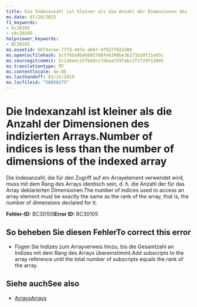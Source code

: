 ```yaml
---
title: Die Indexanzahl ist kleiner als die Anzahl der Dimensionen des indizierten Arrays.
ms.date: 07/20/2015
f1_keywords:
- bc30105
- vbc30105
helpviewer_keywords:
- BC30105
ms.assetid: 6074acee-7ffd-447e-ab67-4f927f831d80
ms.openlocfilehash: bcf76ba9bd6b057d8feb398be3b271b10f21e65c
ms.sourcegitcommit: 5c1abeec15fbddcc7dbaa729fabc1f1f29f12045
ms.translationtype: MT
ms.contentlocale: de-DE
ms.lasthandoff: 03/15/2019
ms.locfileid: "58050275"
---
```

# <a name="number-of-indices-is-less-than-the-number-of-dimensions-of-the-indexed-array"></a><span data-ttu-id="6cb2c-102">Die Indexanzahl ist kleiner als die Anzahl der Dimensionen des indizierten Arrays.</span><span class="sxs-lookup"><span data-stu-id="6cb2c-102">Number of indices is less than the number of dimensions of the indexed array</span></span>
<span data-ttu-id="6cb2c-103">Die Indexanzahl, die für den Zugriff auf ein Arrayelement verwendet wird, muss mit dem Rang des Arrays identisch sein, d. h. die Anzahl der für das Array deklarierten Dimensionen.</span><span class="sxs-lookup"><span data-stu-id="6cb2c-103">The number of indices used to access an array element must be exactly the same as the rank of the array, that is, the number of dimensions declared for it.</span></span>  
  
 <span data-ttu-id="6cb2c-104">**Fehler-ID:** BC30105</span><span class="sxs-lookup"><span data-stu-id="6cb2c-104">**Error ID:** BC30105</span></span>  
  
## <a name="to-correct-this-error"></a><span data-ttu-id="6cb2c-105">So beheben Sie diesen Fehler</span><span class="sxs-lookup"><span data-stu-id="6cb2c-105">To correct this error</span></span>  
  
-   <span data-ttu-id="6cb2c-106">Fügen Sie Indizes zum Arrayverweis hinzu, bis die Gesamtzahl an Indizes mit dem Rang des Arrays übereinstimmt.</span><span class="sxs-lookup"><span data-stu-id="6cb2c-106">Add subscripts to the array reference until the total number of subscripts equals the rank of the array.</span></span>  
  
## <a name="see-also"></a><span data-ttu-id="6cb2c-107">Siehe auch</span><span class="sxs-lookup"><span data-stu-id="6cb2c-107">See also</span></span>

- [<span data-ttu-id="6cb2c-108">Arrays</span><span class="sxs-lookup"><span data-stu-id="6cb2c-108">Arrays</span></span>](../../visual-basic/programming-guide/language-features/arrays/index.md)
